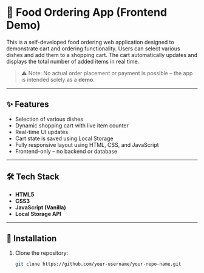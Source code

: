 # 🛒 Food Ordering App (Frontend Demo)

This is a self-developed food ordering web application designed to demonstrate cart and ordering functionality. Users can select various dishes and add them to a shopping cart. The cart automatically updates and displays the total number of added items in real time.

> ⚠️ Note: No actual order placement or payment is possible – the app is intended solely as a **demo**.

---

## ✨ Features

- Selection of various dishes
- Dynamic shopping cart with live item counter
- Real-time UI updates
- Cart state is saved using Local Storage
- Fully responsive layout using HTML, CSS, and JavaScript
- Frontend-only – no backend or database

---

## 🛠️ Tech Stack

- **HTML5**
- **CSS3**
- **JavaScript (Vanilla)**
- **Local Storage API**

---

## 🚀 Installation

1. Clone the repository:
   ```bash
   git clone https://github.com/your-username/your-repo-name.git
